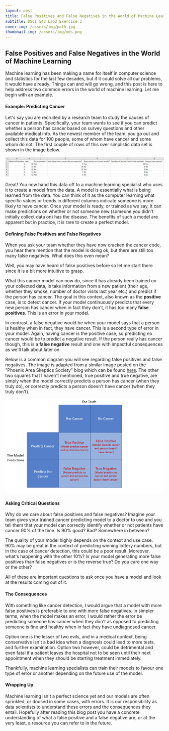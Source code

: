 ```yaml
---
layout: post
title: False Positives and False Negatives in the World of Machine Learning
subtitle: DSCI 542 Lab2 Exercise 3
cover-img: /assets/img/path.jpg
thumbnail-img: /assets/img/mds.png
---
```


## False Positives and False Negatives in the World of Machine Learning

Machine learning has been making a name for itself in computer science and statistics for the last few decades, but if it could solve all our problems, it would have already. Things can and will go wrong, and this post is here to help address two common errors in the world of machine learning. Let me begin with an example. 

#### Example: Predicting Cancer

Let's say you are recruited by a research team to study the causes of cancer in patients. Specifically, your team wants to see if you can predict whether a person has cancer based on survey questions and other available medical info. As the newest member of the team, you go out and collect this data for 100 people, some of whom have cancer and some whom do not. The first couple of rows of this over simplistic data set is shown in the image below.

!["cancer data"](/assets/img/cancer_data.png)

Great! You now hand this data off to a machine learning specialist who uses it to create a model from the data. A model is essentially what is being learned from the data. You can think of it as the computer learning what specific values or trends in different columns indicate someone is more likely to have cancer. Once your model is ready, or trained as we say, it can make predictions on whether or not someone new (someone you didn't initially collect data on) has the disease. The benefits of such a model are apparent but in practice, it is rare to create a perfect model.

#### Defining False Positives and False Negatives

When you ask your team whether they have now cracked the cancer code, you hear them mention that the model is doing ok, but there are still too many false negatives. What does this even mean? 

Well, you may have heard of false positives before so let me start there since it is a bit more intuitive to grasp. 

What this cancer model can now do, since it has already been trained on your collected data, is take information from a new patient (their age, whether they smoke, number of doctor visits last year etc.) and predict if the person has cancer. The goal in this context, also known as the **positive** case, is to detect cancer. If your model continuously predicts that every new person has cancer when in fact they don't, it has too many **false positives**. This is an error in your model.

In contrast, a false negative would be when your model says that a person is healthy when in fact, they have cancer. This is a second type of error in your model. Again, having cancer is the positive case, so predicting no cancer would be to predict a negative result. If the person really has cancer though, this is a **false negative** result and one with impactful consequences as we'll talk about later on.  

Below is a common diagram you will see regarding false positives and false negatives. The image is adapted from a similar image posted on the "Phoenix Area Skeptics Society" blog which can be found [here](https://phoenixskeptics.wordpress.com/2013/07/14/false-positives-and-the-base-rate-fallacy/). The other two squares that I haven't mentioned, true positive and true negative, are simply when the model correctly predicts a person has cancer (when they truly do), or correctly predicts a person doesn't have cancer (when they truly don't).

![types of error square](/assets/img/results_square.png)

#### Asking Critical Questions

Why do we care about false positives and false negatives? Imagine your team gives your trained cancer predicting model to a doctor to use and you tell them that your model can correctly identify whether or not patients have cancer 90% of the time. Is 90% good? Bad? Somewhere in between? 

The quality of your model highly depends on the context and use case. 90% may be great in the context of predicting winning lottery numbers, but in the case of cancer detection, this could be a poor result. Moreover, what's happening with the other 10%? Is your model generating more false positives than false negatives or is the reverse true? Do you care one way or the other?

All of these are important questions to ask once you have a model and look at the results coming out of it.

#### The Consequences

With something like cancer detection, I would argue that a model with more false positives is preferable to one with more false negatives. In simpler terms, when the model makes an error, I would rather the error be predicting someone has cancer when they don't as opposed to predicting someone is fine and healthy when in fact they have undiagnosed cancer.

Option one is the lesser of two evils, and in a medical context, being conservative isn't a bad idea when a diagnosis could lead to more tests, and further examination. Option two however, could be detrimental and even fatal if a patient leaves the hospital not to be seen until their next appointment when they should be starting treatment immediately. 

Thankfully, machine learning specialists can train their models to favour one type of error or another depending on the future use of the model.

#### Wrapping Up

Machine learning isn't a perfect science yet and our models are often sprinkled, or doused in some cases, with errors. It is our responsibility as data scientists to understand these errors and the consequences they entail. Hopefully after reading this blog post you have a concrete understanding of what a false positive and a false negative are, or at the very least, a resource you can refer to in the future.